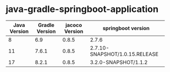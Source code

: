 # java-gradle-springboot-application


|Java Version   |Gradle Version |jacoco Version |springboot version|
|-----------    |-----------    |-----------    |-----------    |
|8|6.9|0.8.5|2.7.6|
|11|7.6.1|0.8.5|2.7.10-SNAPSHOT/1.0.15.RELEASE|
|17|8.2.1|0.8.5|3.2.0-SNAPSHOT/1.1.2|